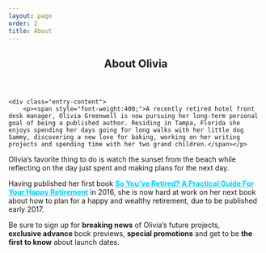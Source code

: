 ```yaml
---
layout: page
order: 2
title: About
---
```

<article id="post-2" class="post-2 page type-page status-publish hentry">
	<header class="entry-header">
		<h1 class="entry-title">About Olivia</h1>	</header><!-- .entry-header -->

	<div class="entry-content">
		<p><span style="font-weight:400;">A recently retired hotel front desk manager, Olivia Greenwell is now pursuing her long-term personal goal of being a published author. Residing in Tampa, Florida she enjoys spending her days going for long walks with her little dog Sammy, discovering a new love for baking, working on her writing projects and spending time with her two grand children.</span></p>
<p><span style="font-weight:400;">Olivia’s favorite thing to do is watch the sunset from the beach while reflecting on the day just spent and making plans for the next day.</span></p>
<p>Having published her first book <span style="color:#00ccff;"><strong><a style="color:#00ccff;" href="https://www.amazon.com/So-Youve-Retired-Practical-Retirement/dp/153540809X" target="_blank">So You&#8217;ve Retired? A Practical Guide For Your Happy Retirement</a></strong></span> in 2016, she is now hard at work on her next book about how to plan for a happy and wealthy retirement, due to be published early 2017.</p>
<p>Be sure to sign up for <strong>breaking news</strong> of Olivia&#8217;s future projects, <strong>exclusive advance </strong>book previews, <strong>special promotions</strong> and get to be <strong>the first to know</strong> about launch dates.</p>
			</div><!-- .entry-content -->
	<footer class="entry-footer">
			</footer><!-- .entry-footer -->
</article><!-- #post-## -->
